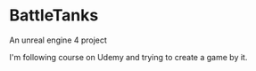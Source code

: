 # BattleTanks
An unreal engine 4 project

I'm following course on Udemy and trying to create a game by it.
